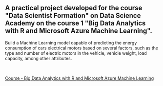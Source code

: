 <h2>A practical project developed for the course "Data Scientist Formation" on Data Science Academy on the course 1 "Big Data Analytics with R and Microsoft Azure Machine Learning".</h2>

<p>Build a Machine Learning model capable of predicting the energy consumption of cars
electrical motors based on several factors, such as the type and number of electric motors in the
vehicle, vehicle weight, load capacity, among other attributes.</p>

<br /><br />
<a href="https://www.datascienceacademy.com.br/course/analise-de-dados-com-r" target="_blank"> Course - Big Data Analytics with R and Microsoft Azure Machine Learning</a>